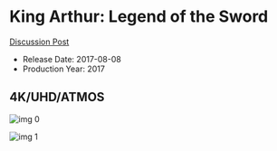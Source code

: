 # King Arthur: Legend of the Sword

[Discussion Post](https://www.avsforum.com/threads/bass-eq-for-filtered-movies.2995212/post-56739996)

* Release Date: 2017-08-08
* Production Year: 2017

## 4K/UHD/ATMOS

![img 0](https://i.imgur.com/vpXVAtQ.jpg)

![img 1](https://i.imgur.com/TWwKjok.png)


